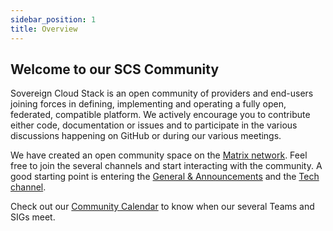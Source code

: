 ```yaml
---
sidebar_position: 1
title: Overview
---
```


## Welcome to our SCS Community

Sovereign Cloud Stack is an open community of providers and end-users joining forces in defining, implementing and operating a fully open, federated, compatible platform. We actively encourage you to contribute either code, documentation or issues and to participate in the various discussions happening on GitHub or during our various meetings.

We have created an open community space on the [Matrix network](https://matrix.to/#/#scs-community:matrix.org). Feel free to join the several channels and start interacting with the community. A good starting point is entering the [General & Announcements](https://matrix.to/#/#scs-general:matrix.org) and the [Tech channel](https://matrix.to/#/#scs-tech:matrix.org).

Check out our [Community Calendar](/community/collaboration) to know when our several Teams and SIGs meet.
